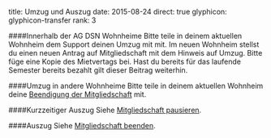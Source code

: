 title: Umzug und Auszug
date: 2015-08-24
direct: true
glyphicon: glyphicon-transfer
rank: 3


####Innerhalb der AG DSN Wohnheime
Bitte teile in deinem aktuellen Wohnheim dem Support deinen Umzug mit mit.
Im neuen Wohnheim stellst du einen neuen Antrag auf Mitgliedschaft mit dem Hinweis auf Umzug. Bitte füge eine Kopie des Mietvertags bei. Hast du bereits für das laufende Semester bereits bezahlt gilt dieser Beitrag weiterhin.

####Umzug in andere Wohnheime
Bitte teile in deinem aktuellen Wohnheim deine [Beendigung der Mitgliedschaft](../membership/termination) mit.

####Kurzzeitiger Auszug
Siehe [Mitgliedschaft pausieren](../membership/suspension).

####Auszug
Siehe [Mitgliedschaft beenden](../membership/terminate).
